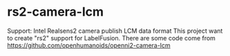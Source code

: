 # rs2-camera-lcm
Support: Intel Realsens2 camera publish LCM data format
This project want to create "rs2" support for LabelFusion.
There are some code come from https://github.com/openhumanoids/openni2-camera-lcm
